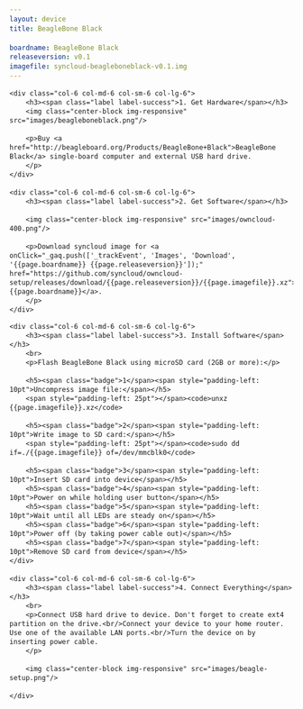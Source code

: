 ```yaml
---
layout: device
title: BeagleBone Black

boardname: BeagleBone Black
releaseversion: v0.1
imagefile: syncloud-beagleboneblack-v0.1.img
---
```


<div class="row">

    <div class="col-6 col-md-6 col-sm-6 col-lg-6">
        <h3><span class="label label-success">1. Get Hardware</span></h3>
        <img class="center-block img-responsive" src="images/beagleboneblack.png"/>

        <p>Buy <a href="http://beagleboard.org/Products/BeagleBone+Black">BeagleBone Black</a> single-board computer and external USB hard drive.
        </p>
    </div>

    <div class="col-6 col-md-6 col-sm-6 col-lg-6">
        <h3><span class="label label-success">2. Get Software</span></h3>

        <img class="center-block img-responsive" src="images/owncloud-400.png"/>

        <p>Download syncloud image for <a onClick="_gaq.push(['_trackEvent', 'Images', 'Download', '{{page.boardname}} {{page.releaseversion}}']);" href="https://github.com/syncloud/owncloud-setup/releases/download/{{page.releaseversion}}/{{page.imagefile}}.xz">{{page.boardname}}</a>.
        </p>
    </div>

</div>

<div class="row">

    <div class="col-6 col-md-6 col-sm-6 col-lg-6">
        <h3><span class="label label-success">3. Install Software</span></h3>
        <br>
        <p>Flash BeagleBone Black using microSD card (2GB or more):</p>

        <h5><span class="badge">1</span><span style="padding-left: 10pt">Uncompress image file:</span></h5>
        <span style="padding-left: 25pt"></span><code>unxz {{page.imagefile}}.xz</code>

        <h5><span class="badge">2</span><span style="padding-left: 10pt">Write image to SD card:</span></h5>
        <span style="padding-left: 25pt"></span><code>sudo dd if=./{{page.imagefile}} of=/dev/mmcblk0</code>

        <h5><span class="badge">3</span><span style="padding-left: 10pt">Insert SD card into device</span></h5>
        <h5><span class="badge">4</span><span style="padding-left: 10pt">Power on while holding user button</span></h5>
        <h5><span class="badge">5</span><span style="padding-left: 10pt">Wait until all LEDs are steady on</span></h5>
        <h5><span class="badge">6</span><span style="padding-left: 10pt">Power off (by taking power cable out)</span></h5>
        <h5><span class="badge">7</span><span style="padding-left: 10pt">Remove SD card from device</span></h5>
    </div>

    <div class="col-6 col-md-6 col-sm-6 col-lg-6">
        <h3><span class="label label-success">4. Connect Everything</span></h3>
        <br>
        <p>Connect USB hard drive to device. Don't forget to create ext4 partition on the drive.<br/>Connect your device to your home router. Use one of the available LAN ports.<br/>Turn the device on by inserting power cable.
        </p>

        <img class="center-block img-responsive" src="images/beagle-setup.png"/>

    </div>

</div>